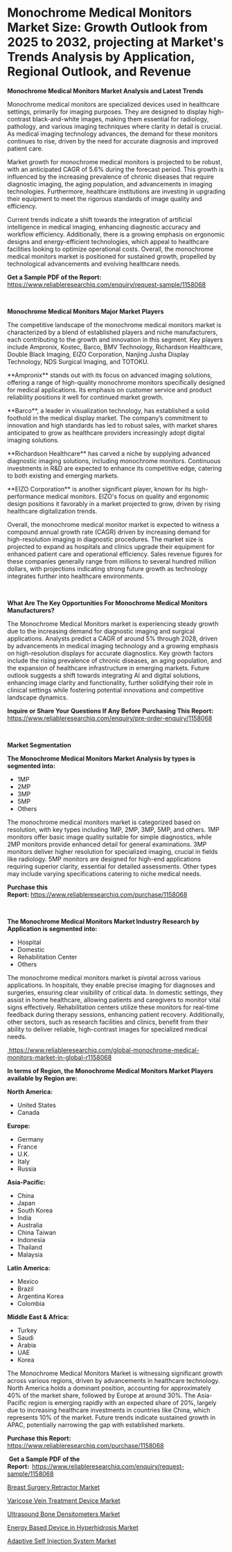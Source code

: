 <p><h1>Monochrome Medical Monitors Market Size: Growth Outlook from 2025 to 2032, projecting at Market's Trends Analysis by Application, Regional Outlook, and Revenue</h1></p><p><strong>Monochrome Medical Monitors Market Analysis and Latest Trends</strong></p>
<p><p>Monochrome medical monitors are specialized devices used in healthcare settings, primarily for imaging purposes. They are designed to display high-contrast black-and-white images, making them essential for radiology, pathology, and various imaging techniques where clarity in detail is crucial. As medical imaging technology advances, the demand for these monitors continues to rise, driven by the need for accurate diagnosis and improved patient care.</p><p>Market growth for monochrome medical monitors is projected to be robust, with an anticipated CAGR of 5.6% during the forecast period. This growth is influenced by the increasing prevalence of chronic diseases that require diagnostic imaging, the aging population, and advancements in imaging technologies. Furthermore, healthcare institutions are investing in upgrading their equipment to meet the rigorous standards of image quality and efficiency.</p><p>Current trends indicate a shift towards the integration of artificial intelligence in medical imaging, enhancing diagnostic accuracy and workflow efficiency. Additionally, there is a growing emphasis on ergonomic designs and energy-efficient technologies, which appeal to healthcare facilities looking to optimize operational costs. Overall, the monochrome medical monitors market is positioned for sustained growth, propelled by technological advancements and evolving healthcare needs.</p></p>
<p><strong>Get a Sample PDF of the Report:&nbsp;</strong> <a href="https://www.reliableresearchiq.com/enquiry/request-sample/1158068?utm_campaign=1119&utm_medium=2&utm_source=Github&utm_content=ia&utm_term=04032025&utm_id=monochrome-medical-monitors">https://www.reliableresearchiq.com/enquiry/request-sample/1158068</a></p>
<p>&nbsp;</p>
<p><strong>Monochrome Medical Monitors Major Market Players</strong></p>
<p><p>The competitive landscape of the monochrome medical monitors market is characterized by a blend of established players and niche manufacturers, each contributing to the growth and innovation in this segment. Key players include Ampronix, Kostec, Barco, BMV Technology, Richardson Healthcare, Double Black Imaging, EIZO Corporation, Nanjing Jusha Display Technology, NDS Surgical Imaging, and TOTOKU.</p><p>**Ampronix** stands out with its focus on advanced imaging solutions, offering a range of high-quality monochrome monitors specifically designed for medical applications. Its emphasis on customer service and product reliability positions it well for continued market growth.</p><p>**Barco**, a leader in visualization technology, has established a solid foothold in the medical display market. The company’s commitment to innovation and high standards has led to robust sales, with market shares anticipated to grow as healthcare providers increasingly adopt digital imaging solutions.</p><p>**Richardson Healthcare** has carved a niche by supplying advanced diagnostic imaging solutions, including monochrome monitors. Continuous investments in R&D are expected to enhance its competitive edge, catering to both existing and emerging markets.</p><p>**EIZO Corporation** is another significant player, known for its high-performance medical monitors. EIZO's focus on quality and ergonomic design positions it favorably in a market projected to grow, driven by rising healthcare digitalization trends.</p><p>Overall, the monochrome medical monitor market is expected to witness a compound annual growth rate (CAGR) driven by increasing demand for high-resolution imaging in diagnostic procedures. The market size is projected to expand as hospitals and clinics upgrade their equipment for enhanced patient care and operational efficiency. Sales revenue figures for these companies generally range from millions to several hundred million dollars, with projections indicating strong future growth as technology integrates further into healthcare environments.</p></p>
<p>&nbsp;</p>
<p><strong>What Are The Key Opportunities For Monochrome Medical Monitors Manufacturers?</strong></p>
<p><p>The Monochrome Medical Monitors market is experiencing steady growth due to the increasing demand for diagnostic imaging and surgical applications. Analysts predict a CAGR of around 5% through 2028, driven by advancements in medical imaging technology and a growing emphasis on high-resolution displays for accurate diagnostics. Key growth factors include the rising prevalence of chronic diseases, an aging population, and the expansion of healthcare infrastructure in emerging markets. Future outlook suggests a shift towards integrating AI and digital solutions, enhancing image clarity and functionality, further solidifying their role in clinical settings while fostering potential innovations and competitive landscape dynamics.</p></p>
<p><strong>Inquire or Share Your Questions If Any Before Purchasing This Report:</strong> <a href="https://www.reliableresearchiq.com/enquiry/pre-order-enquiry/1158068?utm_campaign=1119&utm_medium=2&utm_source=Github&utm_content=ia&utm_term=04032025&utm_id=monochrome-medical-monitors">https://www.reliableresearchiq.com/enquiry/pre-order-enquiry/1158068</a></p>
<p>&nbsp;</p>
<p><strong>Market Segmentation</strong></p>
<p><strong>The Monochrome Medical Monitors Market Analysis by types is segmented into:</strong></p>
<p><ul><li>1MP</li><li>2MP</li><li>3MP</li><li>5MP</li><li>Others</li></ul></p>
<p><p>The monochrome medical monitors market is categorized based on resolution, with key types including 1MP, 2MP, 3MP, 5MP, and others. 1MP monitors offer basic image quality suitable for simple diagnostics, while 2MP monitors provide enhanced detail for general examinations. 3MP monitors deliver higher resolution for specialized imaging, crucial in fields like radiology. 5MP monitors are designed for high-end applications requiring superior clarity, essential for detailed assessments. Other types may include varying specifications catering to niche medical needs.</p></p>
<p><strong>Purchase this Report:&nbsp;</strong><a href="https://www.reliableresearchiq.com/purchase/1158068?utm_campaign=1119&utm_medium=2&utm_source=Github&utm_content=ia&utm_term=04032025&utm_id=monochrome-medical-monitors">https://www.reliableresearchiq.com/purchase/1158068</a></p>
<p>&nbsp;</p>
<p><strong>The Monochrome Medical Monitors Market Industry Research by Application is segmented into:</strong></p>
<p><ul><li>Hospital</li><li>Domestic</li><li>Rehabilitation Center</li><li>Others</li></ul></p>
<p><p>The monochrome medical monitors market is pivotal across various applications. In hospitals, they enable precise imaging for diagnoses and surgeries, ensuring clear visibility of critical data. In domestic settings, they assist in home healthcare, allowing patients and caregivers to monitor vital signs effectively. Rehabilitation centers utilize these monitors for real-time feedback during therapy sessions, enhancing patient recovery. Additionally, other sectors, such as research facilities and clinics, benefit from their ability to deliver reliable, high-contrast images for specialized medical needs.</p></p>
<p><a href="https://www.reliableresearchiq.com/global-monochrome-medical-monitors-market-in-global-r1158068?utm_campaign=1119&utm_medium=2&utm_source=Github&utm_content=ia&utm_term=04032025&utm_id=monochrome-medical-monitors">&nbsp;https://www.reliableresearchiq.com/global-monochrome-medical-monitors-market-in-global-r1158068</a></p>
<p><strong>In terms of Region, the Monochrome Medical Monitors Market Players available by Region are:</strong></p>
<p>
    <p> <strong> North America: </strong>
        <ul>
            <li>United States</li>
            <li>Canada</li>
        </ul>
        </p> 
    <p> <strong> Europe: </strong>
        <ul>
            <li>Germany</li>
            <li>France</li>
            <li>U.K.</li>
            <li>Italy</li>
            <li>Russia</li>
        </ul>
        </p> 
    <p> <strong> Asia-Pacific: </strong>
        <ul>
            <li>China</li>
            <li>Japan</li>
            <li>South Korea</li>
            <li>India</li>
            <li>Australia</li>
            <li>China Taiwan</li>
            <li>Indonesia</li>
            <li>Thailand</li>
            <li>Malaysia</li>
        </ul>
        </p> 
    <p> <strong> Latin America: </strong>
        <ul>
            <li>Mexico</li>
            <li>Brazil</li>
            <li>Argentina Korea</li>
            <li>Colombia</li>
        </ul>
        </p> 
    <p> <strong> Middle East & Africa: </strong>
        <ul>
            <li>Turkey</li>
            <li>Saudi</li>
            <li>Arabia</li>
            <li>UAE</li>
            <li>Korea</li>
        </ul>
    </p>
    </p>
<p><p>The Monochrome Medical Monitors Market is witnessing significant growth across various regions, driven by advancements in healthcare technology. North America holds a dominant position, accounting for approximately 40% of the market share, followed by Europe at around 30%. The Asia-Pacific region is emerging rapidly with an expected share of 20%, largely due to increasing healthcare investments in countries like China, which represents 10% of the market. Future trends indicate sustained growth in APAC, potentially narrowing the gap with established markets.</p></p>
<p><strong>Purchase this Report: </strong><a href="https://www.reliableresearchiq.com/purchase/1158068?utm_campaign=1119&utm_medium=2&utm_source=Github&utm_content=ia&utm_term=04032025&utm_id=monochrome-medical-monitors">https://www.reliableresearchiq.com/purchase/1158068</a></p>
<p>&nbsp;<strong>Get a Sample PDF of the Report:&nbsp;&nbsp;</strong><a href="https://www.reliableresearchiq.com/enquiry/request-sample/1158068?utm_campaign=1119&utm_medium=2&utm_source=Github&utm_content=ia&utm_term=04032025&utm_id=monochrome-medical-monitors">https://www.reliableresearchiq.com/enquiry/request-sample/1158068</a></p>
<p><strong></strong></p>
<p><p><a href="https://github.com/klenaestien23/Market-Research-Report-List-1/blob/main/breast-surgery-retractor-market.md?utm_campaign=1119&utm_medium=2&utm_source=Github&utm_content=ia&utm_term=04032025&utm_id=monochrome-medical-monitors">Breast Surgery Retractor Market</a></p><p><a href="https://github.com/tentandyik/Market-Research-Report-List-1/blob/main/varicose-vein-treatment-device-market.md?utm_campaign=1119&utm_medium=2&utm_source=Github&utm_content=ia&utm_term=04032025&utm_id=monochrome-medical-monitors">Varicose Vein Treatment Device Market</a></p><p><a href="https://github.com/mismannely/Market-Research-Report-List-1/blob/main/ultrasound-bone-densitometers-market.md?utm_campaign=1119&utm_medium=2&utm_source=Github&utm_content=ia&utm_term=04032025&utm_id=monochrome-medical-monitors">Ultrasound Bone Densitometers Market</a></p><p><a href="https://github.com/ishikodehira/Market-Research-Report-List-1/blob/main/energy-based-device-in-hyperhidrosis-market.md?utm_campaign=1119&utm_medium=2&utm_source=Github&utm_content=ia&utm_term=04032025&utm_id=monochrome-medical-monitors">Energy Based Device in Hyperhidrosis Market</a></p><p><a href="https://github.com/tahjaylestro/Market-Research-Report-List-1/blob/main/adaptive-self-injection-system-market.md?utm_campaign=1119&utm_medium=2&utm_source=Github&utm_content=ia&utm_term=04032025&utm_id=monochrome-medical-monitors">Adaptive Self Injection System Market</a></p></p>